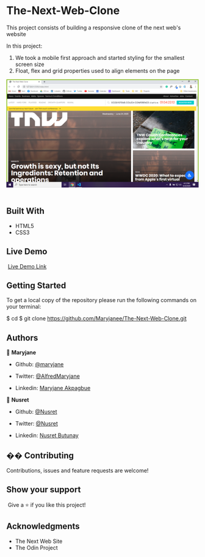 # The-Next-Web-Clone

This project consists of building a responsive clone of the next web's website

In this project:

1. We took a mobile first approach and started styling for the smallest screen size
2. Float, flex and grid properties used to align elements on the page

![screenshot](/img/screenshot.PNG)
​​

## Built With

- HTML5
- CSS3
  ​

## Live Demo

​
[Live Demo Link](https://rawcdn.githack.com/Maryjanee/The-Next-Web-Clone/2e7fa5fb0226eaf98691cc9a6975e8f1be543f7c/index.html)
​

## Getting Started

To get a local copy of the repository please run the following commands on your terminal:

$ cd <folder>
$ git clone https://github.com/Maryjanee/The-Next-Web-Clone.git
​

## Authors

👤 **Maryjane**

- Github: [@maryjane](https://github.com/maryjanee)

- Twitter: [@AlfredMaryjane](https://twitter.com/AlfredMaryjane)

- Linkedin: [Maryjane Akpagbue](https://www.linkedin.com/in/maryjane-akpagbue-1500b7173/)

👤 **Nusret**

- Github: [@Nusret](https://github.com/nusretbutunay)

- Twitter: [@Nusret](https://twitter.com/nusretbutunay)

- Linkedin: [Nusret Butunay](https://www.linkedin.com/in/nusretbutunay)

## �� Contributing

Contributions, issues and feature requests are welcome!

## Show your support

​
Give a ⭐️ if you like this project!
​

## Acknowledgments

- The Next Web Site
- The Odin Project
